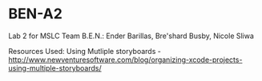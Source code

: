 # BEN-A2
Lab 2 for MSLC
Team B.E.N.:
  Ender Barillas, 
  Bre'shard Busby, 
  Nicole Sliwa

Resources Used:
    Using Mutliple storyboards - 
        http://www.newventuresoftware.com/blog/organizing-xcode-projects-using-multiple-storyboards/

